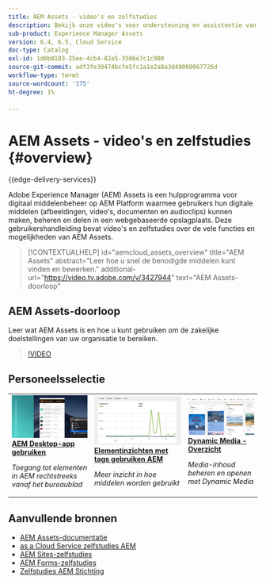 ```yaml
---
title: AEM Assets - video's en zelfstudies
description: Bekijk onze video's voor ondersteuning en assistentie van AEM middelen.
sub-product: Experience Manager Assets
version: 6.4, 6.5, Cloud Service
doc-type: Catalog
exl-id: 1d0b0183-25ee-4cb4-82a5-3506e7c1c908
source-git-commit: adf3fe30474bcfe5fc1a1e2a8a3d49060067726d
workflow-type: tm+mt
source-wordcount: '175'
ht-degree: 1%

---
```


# AEM Assets - video&#39;s en zelfstudies {#overview}

{{edge-delivery-services}}

Adobe Experience Manager (AEM) Assets is een hulpprogramma voor digitaal middelenbeheer op AEM Platform waarmee gebruikers hun digitale middelen (afbeeldingen, video&#39;s, documenten en audioclips) kunnen maken, beheren en delen in een webgebaseerde opslagplaats. Deze gebruikershandleiding bevat video&#39;s en zelfstudies over de vele functies en mogelijkheden van AEM Assets.

>[!CONTEXTUALHELP]
>id="aemcloud_assets_overview"
>title="AEM Assets"
>abstract="Leer hoe u snel de benodigde middelen kunt vinden en bewerken."
>additional-url="https://video.tv.adobe.com/v/3427944" text="AEM Assets-doorloop"

## AEM Assets-doorloop

Leer wat AEM Assets is en hoe u kunt gebruiken om de zakelijke doelstellingen van uw organisatie te bereiken.

>[!VIDEO](https://video.tv.adobe.com/v/3427944?learn=on)

<div id="recs-overview-body-1"></div>
<div id="recs-overview-body-2"></div>
<div id="recs-overview-body-3"></div>
<div id="recs-overview-body-4"></div>
<div id="recs-overview-body-5"></div>
<div id="recs-overview-body-6"></div>

<div id="staff-picks-section">

## Personeelsselectie

<table>
<td>
   <a href="./creative-workflows/aem-desktop-app.md">
   <img alt="Verbeterde slimme tags" src="./assets/overview/desktop-app.png" />
   </a>
   <div>
      <a href="./creative-workflows/aem-desktop-app.md">
      <strong>AEM Desktop-app gebruiken</strong>
      </a>
   </div>
   <p>
      <em>Toegang tot elementen in AEM rechtstreeks vanaf het bureaublad</em>
   </p>
</td>
<td>
   <a href="./advanced/asset-insights-launch-tutorial.md">
   <img alt="AEM Assets Insights" src="./assets/overview/asset-insights.png"/>
   </a>
   <div>
      <a href="./advanced/asset-insights-launch-tutorial.md">
      <strong>Elementinzichten met tags gebruiken AEM</strong>
      </a>
   </div>
   <p>
      <em>Meer inzicht in hoe middelen worden gebruikt</em>
   <p>
</td>
<td>
   <a href="./dynamic-media/dynamic-media-overview-feature-video-use.md">
   <img alt="Dynamic Media - Overzicht" src="./assets/overview/dynamic-media.png" />
   </a>
   <div>
      <a href="./dynamic-media/dynamic-media-overview-feature-video-use.md">
      <strong>Dynamic Media - Overzicht</strong>
      </a>
   </div>
   <p>
      <em>Media-inhoud beheren en openen met Dynamic Media</em>
   <p>
</td>
</table>

</div>

## Aanvullende bronnen

* [AEM Assets-documentatie](https://experienceleague.adobe.com/docs/experience-manager-65/assets/home.html?lang=en)
* [as a Cloud Service zelfstudies AEM](/help/cloud-service/overview.md)
* [AEM Sites-zelfstudies](/help/sites/overview.md)
* [AEM Forms-zelfstudies](/help/forms/overview.md)
* [Zelfstudies AEM Stichting](/help/foundation/overview.md)
